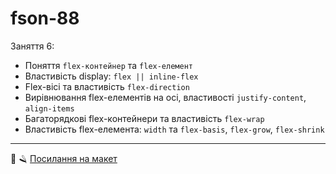 # fson-88

Заняття 6:

- Поняття `flex-контейнер` та `flex-елемент`
- Властивість display: `flex || inline-flex`
- Flex-вісі та властивість `flex-direction`
- Вирівнювання flex-елементів на осі, властивості `justify-content`, `align-items`
- Багаторядкові flex-контейнери та властивість `flex-wrap`
- Властивість flex-елемента: `width` та `flex-basis`, `flex-grow`, `flex-shrink`

---

💈 🪒
[Посилання на макет](https://www.figma.com/file/z6Rb84e4NKxe66QNokOWA8/Barbershop-EN?node-id=1374%3A32)
